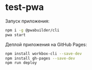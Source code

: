 # test-pwa

Запуск приложения:

```bash
npm i -g @pwabuilder/cli
pwa start
```

Деплой приложения на GitHub Pages:

```bash
npm install workbox-cli --save-dev
npm install gh-pages --save-dev
npm run deploy
```